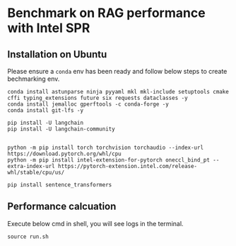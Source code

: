 Benchmark on RAG performance with Intel SPR
===========================

## Installation on Ubuntu

Please ensure a `conda` env has been ready and follow below steps to create bechmarking env.

```shell
conda install astunparse ninja pyyaml mkl mkl-include setuptools cmake cffi typing_extensions future six requests dataclasses -y
conda install jemalloc gperftools -c conda-forge -y
conda install git-lfs -y

pip install -U langchain
pip install -U langchain-community


python -m pip install torch torchvision torchaudio --index-url https://download.pytorch.org/whl/cpu
python -m pip install intel-extension-for-pytorch oneccl_bind_pt --extra-index-url https://pytorch-extension.intel.com/release-whl/stable/cpu/us/

pip install sentence_transformers

```

## Performance calcuation

Execute below cmd in shell, you will see logs in the terminal.

```shell
source run.sh
```


